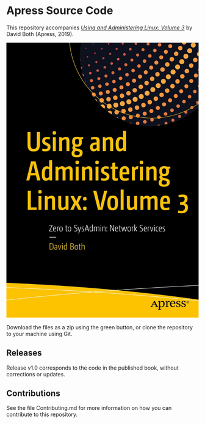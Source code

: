# Apress Source Code

This repository accompanies [*Using and Administering Linux: Volume 3*](http://www.apress.com/9781484254844) by David Both (Apress, 2019).

[comment]: #cover
![Cover image](9781484254844.jpg)

Download the files as a zip using the green button, or clone the repository to your machine using Git.

## Releases

Release v1.0 corresponds to the code in the published book, without corrections or updates.

## Contributions

See the file Contributing.md for more information on how you can contribute to this repository.
